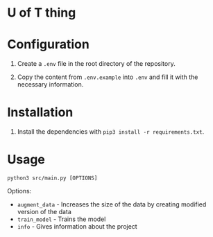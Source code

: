 # U of T thing

# Configuration

1. Create a `.env` file in the root directory of the repository.

2. Copy the content from `.env.example` into `.env` and fill it with the necessary information.

# Installation

1. Install the dependencies with `pip3 install -r requirements.txt`.

# Usage

```
python3 src/main.py [OPTIONS]
```

Options:

-   `augment_data` - Increases the size of the data by creating modified version of the data
-   `train_model` - Trains the model
-   `info` - Gives information about the project
